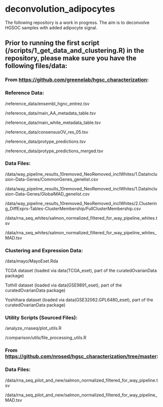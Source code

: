 # deconvolution_adipocytes
The following repository is a work in progress. The aim is to deconvolve HGSOC samples with added adipocyte signal.


## Prior to running the first script (/scripts/1_get_data_and_clustering.R) in the repository, please make sure you have the following files/data:

### From https://github.com/greenelab/hgsc_characterization:

### Reference Data:

/reference_data/ensembl_hgnc_entrez.tsv

/reference_data/main_AA_metadata_table.tsv

/reference_data/main_white_metadata_table.tsv

/reference_data/consensusOV_res_05.tsv

/reference_data/protype_predictions.tsv

/reference_data/protype_predictions_merged.tsv

### Data Files:

/data/way_pipeline_results_10removed_NeoRemoved_inclWhites/1.DataInclusion-Data-Genes/CommonGenes_genelist.csv

/data/way_pipeline_results_10removed_NeoRemoved_inclWhites/1.DataInclusion-Data-Genes/GlobalMAD_genelist.csv

/data/way_pipeline_results_10removed_NeoRemoved_inclWhites/2.Clustering_DiffExprs-Tables-ClusterMembership/FullClusterMembership.csv

/data/rna_seq_whites/salmon_normalized_filtered_for_way_pipeline_whites.tsv

/data/rna_seq_whites/salmon_normalized_filtered_for_way_pipeline_whites_MAD.tsv

### Clustering and Expression Data:

/data/mayo/MayoEset.Rda

TCGA dataset (loaded via data(TCGA_eset), part of the curatedOvarianData package)

Tothill dataset (loaded via data(GSE9891_eset), part of the curatedOvarianData package)

Yoshihara dataset (loaded via data(GSE32062.GPL6480_eset), part of the curatedOvarianData package)

### Utility Scripts (Sourced Files):

/analyze_rnaseq/plot_utils.R

/comparison/utils/file_processing_utils.R


### From https://github.com/nrosed/hgsc_characterization/tree/master:

### Data Files:

/data/rna_seq_pilot_and_new/salmon_normalized_filtered_for_way_pipeline.tsv

/data/rna_seq_pilot_and_new/salmon_normalized_filtered_for_way_pipeline_MAD.tsv


